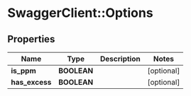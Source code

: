 # SwaggerClient::Options

## Properties
Name | Type | Description | Notes
------------ | ------------- | ------------- | -------------
**is_ppm** | **BOOLEAN** |  | [optional] 
**has_excess** | **BOOLEAN** |  | [optional] 


